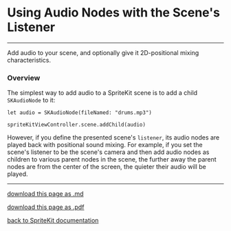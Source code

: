 # Using Audio Nodes with the Scene's Listener

---------------------

Add audio to your scene, and optionally give it 2D-positional mixing characteristics.

### Overview

The simplest way to add audio to a SpriteKit scene is to add a child `SKAudioNode` to it:


```
let audio = SKAudioNode(fileNamed: "drums.mp3")

spriteKitViewController.scene.addChild(audio)
```

However, if you define the presented scene's `listener`, its audio nodes are played back with positional sound mixing. For example, if you set the scene's listener to be the scene's camera and then add audio nodes as children to various parent nodes in the scene, the further away the parent nodes are from the center of the screen, the quieter their audio will be played.

----------------------

[download this page as .md](https://raw.githubusercontent.com/retrokid/retrokid.github.io/master/tech_notes/spritekit_documentation/009-skscene-using-audio-nodes-with-the-scenes-listener.md)

[download this page as .pdf](https://github.com/retrokid/retrokid.github.io/raw/master/tech_notes/spritekit_documentation/009-skscene-using-audio-nodes-with-the-scenes-listener.pdf)

[back to SpriteKit documentation](./spritekit-documentation)
